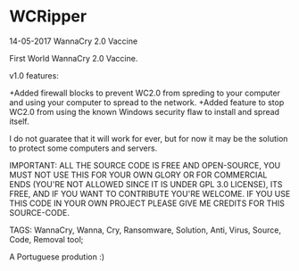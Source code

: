 # WCRipper
14-05-2017
WannaCry 2.0 Vaccine

First World WannaCry 2.0 Vaccine.

v1.0 features:

+Added firewall blocks to prevent WC2.0 from spreding to your computer and using your computer to spread to the network.
+Added feature to stop WC2.0 from using the known Windows security flaw to install and spread itself.

I do not guaratee that it will work for ever, but for now it may be the solution to protect some computers and servers.


IMPORTANT: ALL THE SOURCE CODE IS FREE AND OPEN-SOURCE, YOU MUST NOT USE THIS FOR YOUR OWN GLORY OR FOR COMMERCIAL ENDS (YOU'RE NOT ALLOWED SINCE IT IS UNDER GPL 3.0 LICENSE), ITS FREE, AND IF YOU WANT TO CONTRIBUTE YOU'RE WELCOME. IF YOU USE THIS CODE IN YOUR OWN PROJECT PLEASE GIVE ME CREDITS FOR THIS SOURCE-CODE.


TAGS: WannaCry, Wanna, Cry, Ransomware, Solution, Anti, Virus, Source, Code, Removal tool;

A Portuguese prodution :)

